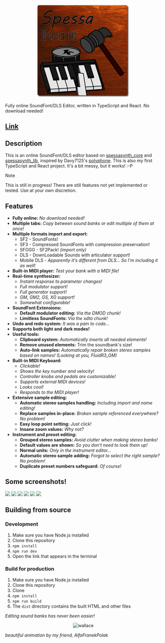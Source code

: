 <!--suppress HtmlDeprecatedAttribute, CheckImageSize -->
<p align='center'><img width='300' alt='hammer obliterating a piano' src="src/logo.png"/></p>
Fully online SoundFont/DLS Editor, written in TypeScript and React.
No download needed!

## [Link](https://spessasus.github.io/SpessaFont)

## Description
This is an online SoundFont/DLS editor based on [spessasynth_core](https://github.com/spessasus/spessasynth_core) and [spessasynth_lib](https://github.com/spessasus/spessasynth_lib),
inspired by
Davy7125's [polyphone](https://github.com/davy7125/polyphone).
This is also my first TypeScript and React project. It's a bit messy, but it works! :-P


> [!NOTE]
> This is still in progress!
> There are still features not yet implemented or tested.
> Use at your own discretion.

## Features
- **Fully online:** *No download needed!*
- **Multiple tabs:** *Copy between sound banks or edit multiple of them at once!*
- **Multiple formats import and export:**
  - SF2 - SoundFonts!
  - SF3 - Compressed SoundFonts with compression preservation!
  - SFOGG - SF2Pack! *(import only)*
  - DLS - DownLoadable Sounds with articulator support!
  - Mobile DLS - *Apparently it's different from DLS... So I'm including it as well!*
- **Built-in MIDI player:** *Test your bank with a MIDI file!*
- **Real-time synthesizer:** 
  - *Instant response to parameter changes!*
  - *Full modulator support!*
  - *Full generator support!*
  - *GM, GM2, GS, XG support!*
  - *Somewhat configurable!*
- **SoundFont Extensions:**
  - **Default modulator editing:** *Via the DMOD chunk!*
  - **Limitless SoundFonts:** *Via the xdta chunk!*
- **Undo and redo system:** *It was a pain to code...*
- **Supports both light and dark modes!**
- **Useful tools:**
  - **Clipboard system:** *Automatically inserts all needed elements!*
  - **Remove unused elements:** Trim the soundbank's size!
  - **Auto-link samples:** *Automatically repair broken stereo samples based on names! (Looking at you, FluidR3_GM)*
- **Built-in MIDI Keyboard:**
  - *Clickable!*
  - *Shows the key number and velocity!*
  - *Controller knobs and pedals are customizable!*
  - *Supports external MIDI devices!*
  - *Looks cool!*
  - *Responds to the MIDI player!*
- **Extensive sample editing:**
  - **Automatic stereo samples handling:** *Including import and name editing!*
  - **Replace samples in-place:** *Broken sample referenced everywhere? No problem!*
  - **Easy loop point setting:** *Just click!*
  - **Insane zoom values:** *Why not?*
- **Instrument and preset editing:**
  - **Grouped stereo samples:** *Avoid clutter when making stereo banks!*
  - **Default values are shown:** *So you don't need to look them up!*
  - **Normal units:** *Only in the instrument editor...*
  - **Automatic stereo sample adding:** *Forgot to select the right sample? No problem!*
  - **Duplicate preset numbers safeguard:** *Of course!*

## Some screenshots!
<img src="https://github.com/user-attachments/assets/2efe807b-dc35-4108-a503-2d134a71bc2d" width="30%"></img> 
<img src="https://github.com/user-attachments/assets/4244a515-e4d1-4d73-b5b6-27bbbb9b3b1d" width="30%"></img> 
<img src="https://github.com/user-attachments/assets/59f31726-9935-4700-8c78-1c76f62c80d0" width="30%"></img> 
<img src="https://github.com/user-attachments/assets/a380ac0b-2e9e-431a-b00f-d5ff0dcb927a" width="30%"></img> 
<img src="https://github.com/user-attachments/assets/9ffeebf8-cc1e-41a5-9367-078b87abe5e1" width="30%"></img> 
<img src="https://github.com/user-attachments/assets/39fbe3cd-b05b-4cf5-b099-331acf2b314e" width="30%"></img> 




## Building from source
### Development
1. Make sure you have Node.js installed
2. Clone this repository
3. `npm install`
4. `npm run dev`
5. Open the link that appears in the terminal


### Build for production

1. Make sure you have Node.js installed
2. Clone this repository
3. Clone
4. `npm install`
5. `npm run build`
6. The `dist` directory contains the built HTML and other files



_Editing sound banks has never been easier!_


<p align='center'><img width='500' alt='wallace' src="https://github.com/user-attachments/assets/e263f327-1b40-476f-81c6-322077a20cf0"/></p>

<i>beautiful animation by my friend, AlfaFranekPolak</i>
